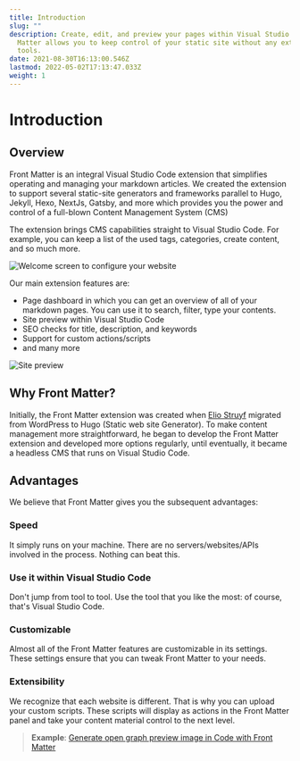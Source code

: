 ```yaml
---
title: Introduction
slug: ""
description: Create, edit, and preview your pages within Visual Studio Code/GitPod/... Front
  Matter allows you to keep control of your static site without any external
  tools.
date: 2021-08-30T16:13:00.546Z
lastmod: 2022-05-02T17:13:47.033Z
weight: 1
---
```


# Introduction

## Overview

Front Matter is an integral Visual Studio Code extension that simplifies operating and managing your
markdown articles. We created the extension to support several static-site generators and frameworks
parallel to Hugo, Jekyll, Hexo, NextJs, Gatsby, and more which provides you the power and control of
a full-blown Content Management System (CMS)

The extension brings CMS capabilities straight to Visual Studio Code. For example, you can keep a
list of the used tags, categories, create content, and so much more.

![Welcome screen to configure your website][01]

Our main extension features are:

- Page dashboard in which you can get an overview of all of your markdown pages. You can use it to
  search, filter, type your contents.
- Site preview within Visual Studio Code
- SEO checks for title, description, and keywords
- Support for custom actions/scripts
- and many more

![Site preview][02]

## Why Front Matter?

Initially, the Front Matter extension was created when [Elio Struyf][03] migrated from WordPress to
Hugo (Static web site Generator). To make content management more straightforward, he began to
develop the Front Matter extension and developed more options regularly, until eventually, it became
a headless CMS that runs on Visual Studio Code.

## Advantages

We believe that Front Matter gives you the subsequent advantages:

### Speed

It simply runs on your machine. There are no servers/websites/APIs involved in the process. Nothing
can beat this.

### Use it within Visual Studio Code

Don't jump from tool to tool. Use the tool that you like the most: of course, that's Visual Studio
Code.

### Customizable

Almost all of the Front Matter features are customizable in its settings. These settings ensure that
you can tweak Front Matter to your needs.

### Extensibility

We recognize that each website is different. That is why you can upload your custom scripts. These
scripts will display as actions in the Front Matter panel and take your content material control to
the next level.

> **Example**:
> [Generate open graph preview image in Code with Front Matter][04]

<!-- Link References -->
[01]: /releases/v7.2.0/welcome-screen-7.2.0.png
[02]: https://res.cloudinary.com/estruyf/image/upload/w_1256/v1631871148/frontmatter/preview-3.2.0.png
[03]: https://twitter.com/eliostruyf
[04]: https://www.eliostruyf.com/generate-open-graph-preview-image-code-front-matter/
